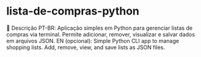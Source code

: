 # lista-de-compras-python
📝 Descrição PT-BR: Aplicação simples em Python para gerenciar listas de compras via terminal. Permite adicionar, remover, visualizar e salvar dados em arquivos JSON.  EN (opcional): Simple Python CLI app to manage shopping lists. Add, remove, view, and save lists as JSON files.
